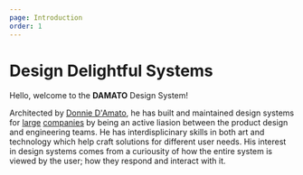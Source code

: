 ```yaml
---
page: Introduction
order: 1
---
```


# Design **Delightful** Systems

Hello, welcome to the **DAMATO** Design System!

Architected by [Donnie D'Amato](https://donniedamato.info), he has built and maintained design systems for [large](https://www.compass.com) [companies](https://www.godaddy.com) by being an active liasion between the product design and engineering teams. He has interdisplicinary skills in both art and technology which help craft solutions for different user needs. His interest in design systems comes from a curiousity of how the entire system is viewed by the user; how they respond and interact with it.